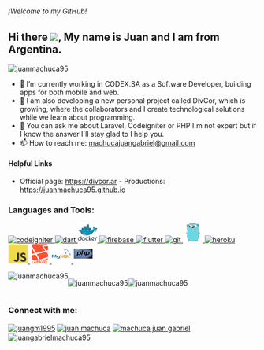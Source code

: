 ###### ¡Welcome to my GitHub!

## Hi there  <img src="https://raw.githubusercontent.com/aemmadi/aemmadi/master/wave.gif" width="30px">, My name is Juan and I am from Argentina.

<p align="left"> <img src="https://komarev.com/ghpvc/?username=juanmachuca95&label=Profile%20views&color=0e75b6&style=flat" alt="juanmachuca95" /> </p>


- 🚀 I’m currently working in CODEX.SA as a Software Developer, building apps for both mobile and web.
- 🔭 I am also developing a new personal project called DivCor, which is growing, where the collaborators and I create technological solutions
while we learn about programming. 
- 💬 You can ask me about Laravel, Codeigniter or PHP I´m not expert but if I know the answer I´ll stay glad to I help you. 
- 📫 How to reach me: machucajuangabriel@gmail.com

 #### Helpful Links
 - Official page: https://divcor.ar - Productions: https://juanmachuca95.github.io

<h3 align="left">Languages and Tools:</h3>
<p align="left"> <a href="https://codeigniter.com" target="_blank"> <img src="https://cdn.worldvectorlogo.com/logos/codeigniter.svg" alt="codeigniter" width="40" height="40"/> </a> <a href="https://dart.dev" target="_blank"> <img src="https://www.vectorlogo.zone/logos/dartlang/dartlang-icon.svg" alt="dart" width="40" height="40"/> </a> <a href="https://www.docker.com/" target="_blank"> <img src="https://raw.githubusercontent.com/devicons/devicon/master/icons/docker/docker-original-wordmark.svg" alt="docker" width="40" height="40"/> </a> <a href="https://firebase.google.com/" target="_blank"> <img src="https://www.vectorlogo.zone/logos/firebase/firebase-icon.svg" alt="firebase" width="40" height="40"/> </a> <a href="https://flutter.dev" target="_blank"> <img src="https://www.vectorlogo.zone/logos/flutterio/flutterio-icon.svg" alt="flutter" width="40" height="40"/> </a> <a href="https://git-scm.com/" target="_blank"> <img src="https://www.vectorlogo.zone/logos/git-scm/git-scm-icon.svg" alt="git" width="40" height="40"/> </a> <a href="https://golang.org" target="_blank"> <img src="https://raw.githubusercontent.com/devicons/devicon/master/icons/go/go-original.svg" alt="go" width="40" height="40"/> </a> <a href="https://heroku.com" target="_blank"> <img src="https://www.vectorlogo.zone/logos/heroku/heroku-icon.svg" alt="heroku" width="40" height="40"/> </a> <a href="https://developer.mozilla.org/en-US/docs/Web/JavaScript" target="_blank"> <img src="https://raw.githubusercontent.com/devicons/devicon/master/icons/javascript/javascript-original.svg" alt="javascript" width="40" height="40"/> </a> <a href="https://laravel.com/" target="_blank"> <img src="https://raw.githubusercontent.com/devicons/devicon/master/icons/laravel/laravel-plain-wordmark.svg" alt="laravel" width="40" height="40"/> </a> <a href="https://www.mysql.com/" target="_blank"> <img src="https://raw.githubusercontent.com/devicons/devicon/master/icons/mysql/mysql-original-wordmark.svg" alt="mysql" width="40" height="40"/> </a> <a href="https://www.php.net" target="_blank"> <img src="https://raw.githubusercontent.com/devicons/devicon/master/icons/php/php-original.svg" alt="php" width="40" height="40"/> </a> </p>

<p><img align="left" src="https://github-readme-stats.vercel.app/api/top-langs?username=juanmachuca95&show_icons=true&locale=en&layout=compact" alt="juanmachuca95" /></p>

<div style="display:flex; justify-content:between;">
 <p><img src="https://github-readme-stats.vercel.app/api?username=juanmachuca95&show_icons=true&locale=en" alt="juanmachuca95" /></p>
 <p><img src="https://github-readme-streak-stats.herokuapp.com/?user=juanmachuca95&" alt="juanmachuca95" /></p>
</div>

<h3 align="left">Connect with me:</h3>
<p align="left">
<a href="https://twitter.com/juangm1995" target="blank"><img align="center" src="https://raw.githubusercontent.com/rahuldkjain/github-profile-readme-generator/master/src/images/icons/Social/twitter.svg" alt="juangm1995" height="30" width="40" /></a>
<a href="https://linkedin.com/in/juan machuca" target="blank"><img align="center" src="https://raw.githubusercontent.com/rahuldkjain/github-profile-readme-generator/master/src/images/icons/Social/linked-in-alt.svg" alt="juan machuca" height="30" width="40" /></a>
<a href="https://fb.com/machuca juan gabriel" target="blank"><img align="center" src="https://raw.githubusercontent.com/rahuldkjain/github-profile-readme-generator/master/src/images/icons/Social/facebook.svg" alt="machuca juan gabriel" height="30" width="40" /></a>
<a href="https://instagram.com/juangabrielmachuca95" target="blank"><img align="center" src="https://raw.githubusercontent.com/rahuldkjain/github-profile-readme-generator/master/src/images/icons/Social/instagram.svg" alt="juangabrielmachuca95" height="30" width="40" /></a>
</p>


